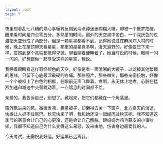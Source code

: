 ```yaml
---
layout: post
tags: Y
---
```


夜里想着乱七八糟的烦心事辗转反侧到两点钟迷迷糊糊入睡，却被一个噩梦拍醒。醒来看时间是四点零五分，多熟悉的时间。窗外的天空黑中带白，一个深灰色的过渡把天空分成了两部分，但是一颗星星都看不到。记得她说过在麻风病人村的时候，晚上在屋顶聊天看星星，那里的星星真多啊，漫天遍野的，好像要压下来一样，震撼到整个灵魂都觉得卑微。聊着聊着便睡着了。她当时说的时候，眼睛一闪一闪的。好想跟你一起享受这样的星空，我说。

我睁着眼睛看这样奇怪颜色的天空，好像是看一面清晰的大镜子，过滤掉其他繁琐的思绪，只留下心底最深最硬的疼痛。那些照片，那些微笑，那些亲密接触，好像一个个被框上了白色的相框，在眼前无声飞舞着。疼啊，永无休止地疼。心脏在猛烈加速和减速中交替跳动着，一点喘息的时间都不给。

亲爱的，我告诉自己，别想了。藏起来，把它们都藏在一个角落里。

窗外飘进来的风，微微发凉，裹紧被子，却懒得去关一下窗户。北方夏天的消逝，快得让人抓不住尾巴。秋天快来了吧，我和她还没一起经历过秋天呢。我不知道这季节的寒意会让自己的心更冷，还是会让自己解脱。跟妈妈为鸡毛蒜皮的小事吵架，我都不知道自己为什么变得这么易怒，没来由地，伤害身边最爱我的人。

今天考试，无需祝我好运。好运早已远离我。
